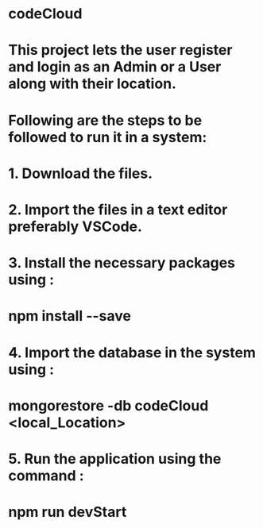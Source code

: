 # codeCloud
# 
# This project lets the user register and login as an Admin or a User along with their location.
# 
# Following are the steps to be followed to run it in a system:
# 1. Download the files.
# 2. Import the files in a text editor preferably VSCode.
# 3. Install the necessary packages using :
#     npm install --save
# 4. Import the database in the system using :
#     mongorestore -db codeCloud <local_Location>
# 5. Run the application using the command :
#     npm run devStart
